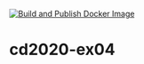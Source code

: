 [![Build and Publish Docker Image](https://github.com/sickinga/cd2020-ex04/actions/workflows/docker.yml/badge.svg)](https://github.com/sickinga/cd2020-ex04/actions/workflows/docker.yml)

# cd2020-ex04
